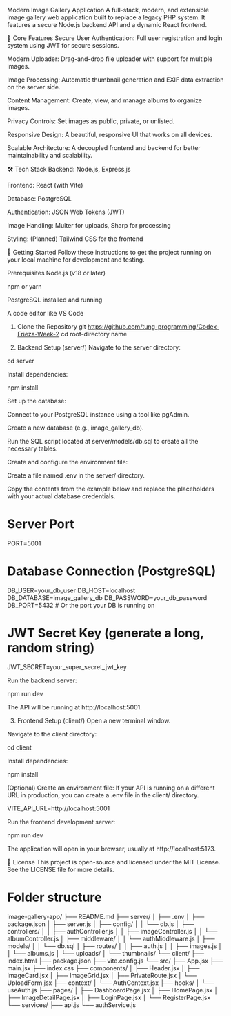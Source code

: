 Modern Image Gallery Application
A full-stack, modern, and extensible image gallery web application built to replace a legacy PHP system. It features a secure Node.js backend API and a dynamic React frontend.

🌟 Core Features
Secure User Authentication: Full user registration and login system using JWT for secure sessions.

Modern Uploader: Drag-and-drop file uploader with support for multiple images.

Image Processing: Automatic thumbnail generation and EXIF data extraction on the server side.

Content Management: Create, view, and manage albums to organize images.

Privacy Controls: Set images as public, private, or unlisted.

Responsive Design: A beautiful, responsive UI that works on all devices.

Scalable Architecture: A decoupled frontend and backend for better maintainability and scalability.

🛠️ Tech Stack
Backend: Node.js, Express.js

Frontend: React (with Vite)

Database: PostgreSQL

Authentication: JSON Web Tokens (JWT)

Image Handling: Multer for uploads, Sharp for processing

Styling: (Planned) Tailwind CSS for the frontend

🚀 Getting Started
Follow these instructions to get the project running on your local machine for development and testing.

Prerequisites
Node.js (v18 or later)

npm or yarn

PostgreSQL installed and running

A code editor like VS Code

1. Clone the Repository
   git https://github.com/tung-programming/Codex-Frieza-Week-2
   cd root-directory name

2. Backend Setup (server/)
   Navigate to the server directory:

cd server

Install dependencies:

npm install

Set up the database:

Connect to your PostgreSQL instance using a tool like pgAdmin.

Create a new database (e.g., image_gallery_db).

Run the SQL script located at server/models/db.sql to create all the necessary tables.

Create and configure the environment file:

Create a file named .env in the server/ directory.

Copy the contents from the example below and replace the placeholders with your actual database credentials.

# Server Port

PORT=5001

# Database Connection (PostgreSQL)

DB_USER=your_db_user
DB_HOST=localhost
DB_DATABASE=image_gallery_db
DB_PASSWORD=your_db_password
DB_PORT=5432 # Or the port your DB is running on

# JWT Secret Key (generate a long, random string)

JWT_SECRET=your_super_secret_jwt_key

Run the backend server:

npm run dev

The API will be running at http://localhost:5001.

3. Frontend Setup (client/)
   Open a new terminal window.

Navigate to the client directory:

cd client

Install dependencies:

npm install

(Optional) Create an environment file: If your API is running on a different URL in production, you can create a .env file in the client/ directory.

VITE_API_URL=http://localhost:5001

Run the frontend development server:

npm run dev

The application will open in your browser, usually at http://localhost:5173.

📄 License
This project is open-source and licensed under the MIT License. See the LICENSE file for more details.

# Folder structure

image-gallery-app/
├── README.md
├── server/
│ ├── .env
│ ├── package.json
│ ├── server.js
│ ├── config/
│ │ └── db.js
│ ├── controllers/
│ │ ├── authController.js
│ │ ├── imageController.js
│ │ └── albumController.js
│ ├── middleware/
│ │ └── authMiddleware.js
│ ├── models/
│ │ └── db.sql
│ ├── routes/
│ │ ├── auth.js
│ │ ├── images.js
│ │ └── albums.js
│ └── uploads/
│ └── thumbnails/
└── client/
├── index.html
├── package.json
├── vite.config.js
└── src/
├── App.jsx
├── main.jsx
├── index.css
├── components/
│ ├── Header.jsx
│ ├── ImageCard.jsx
│ ├── ImageGrid.jsx
│ ├── PrivateRoute.jsx
│ └── UploadForm.jsx
├── context/
│ └── AuthContext.jsx
├── hooks/
│ └── useAuth.js
├── pages/
│ ├── DashboardPage.jsx
│ ├── HomePage.jsx
│ ├── ImageDetailPage.jsx
│ ├── LoginPage.jsx
│ └── RegisterPage.jsx
└── services/
├── api.js
└── authService.js
